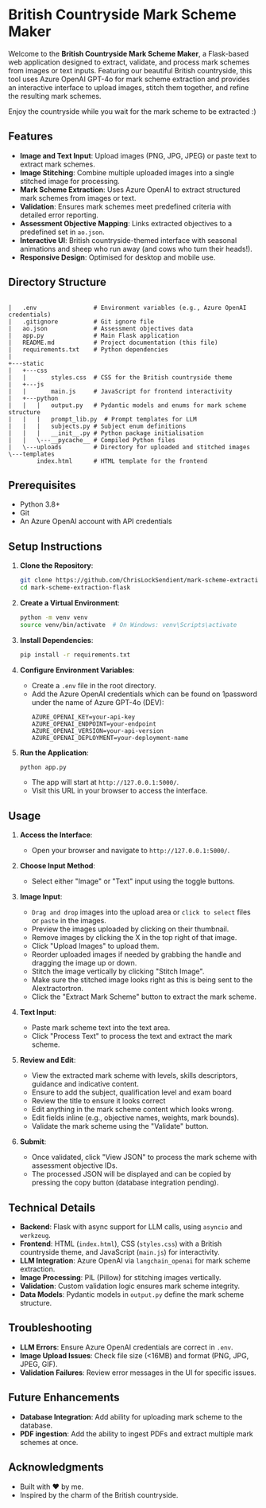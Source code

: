# British Countryside Mark Scheme Maker

Welcome to the **British Countryside Mark Scheme Maker**, a Flask-based web application designed to extract, validate, and process mark schemes from images or text inputs. Featuring our beautiful British countryside, this tool uses Azure OpenAI GPT-4o for mark scheme extraction and provides an interactive interface to upload images, stitch them together, and refine the resulting mark schemes.

Enjoy the countryside while you wait for the mark scheme to be extracted :)

## Features

- **Image and Text Input**: Upload images (PNG, JPG, JPEG) or paste text to extract mark schemes.
- **Image Stitching**: Combine multiple uploaded images into a single stitched image for processing.
- **Mark Scheme Extraction**: Uses Azure OpenAI to extract structured mark schemes from images or text.
- **Validation**: Ensures mark schemes meet predefined criteria with detailed error reporting.
- **Assessment Objective Mapping**: Links extracted objectives to a predefined set in `ao.json`.
- **Interactive UI**: British countryside-themed interface with seasonal animations and sheep who run away (and cows who turn their heads!).
- **Responsive Design**: Optimised for desktop and mobile use.

## Directory Structure

```

|   .env                # Environment variables (e.g., Azure OpenAI credentials)
|   .gitignore          # Git ignore file
|   ao.json             # Assessment objectives data
|   app.py              # Main Flask application
|   README.md           # Project documentation (this file)
|   requirements.txt    # Python dependencies
|   
+---static
|   +---css
|   |       styles.css  # CSS for the British countryside theme
|   +---js
|   |       main.js     # JavaScript for frontend interactivity
|   +---python
|   |   |   output.py   # Pydantic models and enums for mark scheme structure
|   |   |   prompt_lib.py  # Prompt templates for LLM
|   |   |   subjects.py # Subject enum definitions
|   |   |   __init__.py # Python package initialisation
|   |   \---__pycache__ # Compiled Python files
|   \---uploads         # Directory for uploaded and stitched images
\---templates
        index.html      # HTML template for the frontend
```

## Prerequisites

- Python 3.8+
- Git
- An Azure OpenAI account with API credentials

## Setup Instructions

1. **Clone the Repository**:
   ```bash
   git clone https://github.com/ChrisLockSendient/mark-scheme-extraction-flask.git
   cd mark-scheme-extraction-flask
   ```

2. **Create a Virtual Environment**:
   ```bash
   python -m venv venv
   source venv/bin/activate  # On Windows: venv\Scripts\activate
   ```

3. **Install Dependencies**:
   ```bash
   pip install -r requirements.txt
   ```

4. **Configure Environment Variables**:
   - Create a `.env` file in the root directory.
   - Add the Azure OpenAI credentials which can be found on 1password under the name of Azure GPT-4o (DEV):
     ```
     AZURE_OPENAI_KEY=your-api-key
     AZURE_OPENAI_ENDPOINT=your-endpoint
     AZURE_OPENAI_VERSION=your-api-version
     AZURE_OPENAI_DEPLOYMENT=your-deployment-name
     ```

5. **Run the Application**:
   ```bash
   python app.py
   ```
   - The app will start at `http://127.0.0.1:5000/`.
   - Visit this URL in your browser to access the interface.

## Usage

1. **Access the Interface**:
   - Open your browser and navigate to `http://127.0.0.1:5000/`.

2. **Choose Input Method**:
   - Select either "Image" or "Text" input using the toggle buttons.

3. **Image Input**:
   - `Drag and drop` images into the upload area or `click to select` files or `paste` in the images.
   - Preview the images uploaded by clicking on their thumbnail.
   - Remove images by clicking the X in the top right of that image.
   - Click "Upload Images" to upload them.
   - Reorder uploaded images if needed by grabbing the handle and dragging the image up or down.
   - Stitch the image vertically by clicking "Stitch Image".
   - Make sure the stitched image looks right as this is being sent to the AIextractortron.
   - Click the "Extract Mark Scheme" button to extract the mark scheme.

4. **Text Input**:
   - Paste mark scheme text into the text area.
   - Click "Process Text" to process the text and extract the mark scheme.

5. **Review and Edit**:
   - View the extracted mark scheme with levels, skills descriptors, guidance and indicative content.
   - Ensure to add the subject, qualification level and exam board
   - Review the title to ensure it looks correct
   - Edit anything in the mark scheme content which looks wrong.
   - Edit fields inline (e.g., objective names, weights, mark bounds).
   - Validate the mark scheme using the "Validate" button.

6. **Submit**:
   - Once validated, click "View JSON" to process the mark scheme with assessment objective IDs.
   - The processed JSON will be displayed and can be copied by pressing the copy button (database integration pending).

## Technical Details

- **Backend**: Flask with async support for LLM calls, using `asyncio` and `werkzeug`.
- **Frontend**: HTML (`index.html`), CSS (`styles.css`) with a British countryside theme, and JavaScript (`main.js`) for interactivity.
- **LLM Integration**: Azure OpenAI via `langchain_openai` for mark scheme extraction.
- **Image Processing**: PIL (Pillow) for stitching images vertically.
- **Validation**: Custom validation logic ensures mark scheme integrity.
- **Data Models**: Pydantic models in `output.py` define the mark scheme structure.


## Troubleshooting

- **LLM Errors**: Ensure Azure OpenAI credentials are correct in `.env`.
- **Image Upload Issues**: Check file size (<16MB) and format (PNG, JPG, JPEG, GIF).
- **Validation Failures**: Review error messages in the UI for specific issues.

## Future Enhancements

- **Database Integration**: Add ability for uploading mark scheme to the database.
- **PDF ingestion**: Add the ability to ingest PDFs and extract multiple mark schemes at once.


## Acknowledgments

- Built with ❤️ by me.
- Inspired by the charm of the British countryside.
